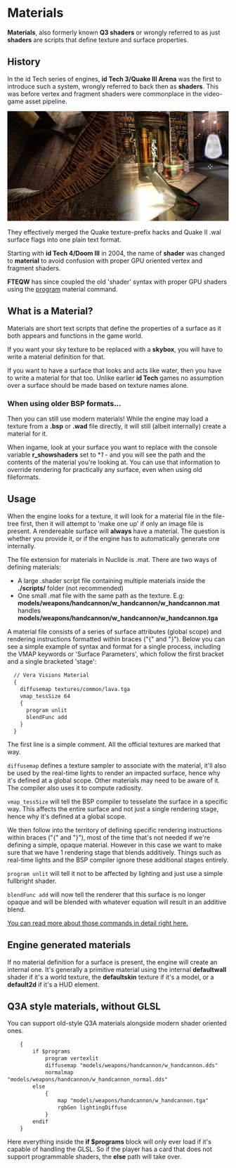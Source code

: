 # Materials

**Materials**, also formerly known **Q3 shaders** or wrongly referred to as just **shaders** are scripts that define texture and surface properties.

## History

In the id Tech series of engines, **id Tech 3/Quake III Arena** was the first to introduce such a system, wrongly referred to back then as **shaders**. This was before vertex and fragment shaders were commonplace in the video-game asset pipeline.

![from pulsing tubes to various animated materials in Quake III Arena](q3a_material.jpg)

They effectively merged the Quake texture-prefix hacks and Quake II .wal surface flags into one plain text format.

Starting with **id Tech 4/Doom III** in 2004, the name of **shader** was changed to **material** to avoid confusion with proper GPU oriented vertex and fragment shaders.

**FTEQW** has since coupled the old 'shader' syntax with proper GPU shaders using the [program](Documentation/Materials/commands/program.md) material command.

## What is a Material?

Materials are short text scripts that define the properties of a surface as it both appears and functions in the game world.

If you want your sky texture to be replaced with a **skybox**, you will have to write a material definition for that.

If you want to have a surface that looks and acts like water, then you have to write a material for that too. Unlike earlier **id Tech** games no assumption over a surface should be made based on texture names alone.

### When using older BSP formats...

Then you can still use modern materials! While the engine may load a texture from a **.bsp** or **.wad** file directly, it will still (albeit internally) create a material for it.

When ingame, look at your surface you want to replace with the console variable **r_showshaders** set to **1* - and you will see the path and the contents of the material you're looking at. You can use that information to override rendering for practically any surface, even when using old fileformats.

## Usage

When the engine looks for a texture, it will look for a material file in the file-tree first, then it will attempt to 'make one up' if only an image file is present. A rendereable surface will **always** have a material. The question is whether you provide it, or if the engine has to automatically generate one internally.

The file extension for materials in Nuclide is .mat. There are two ways of defining materials:

- A large .shader script file containing multiple materials inside the **./scripts/** folder (not recommended)
- One small .mat file with the same path as the texture. E.g: **models/weapons/handcannon/w_handcannon/w_handcannon.mat** handles **models/weapons/handcannon/w_handcannon/w_handcannon.tga** 

A material file consists of a series of surface attributes (global scope) and rendering instructions formatted within braces ("{" and "}"). Below you can see a simple example of syntax and format for a single process, including the VMAP keywords or 'Surface Parameters', which follow the first bracket and a single bracketed 'stage':

```
  // Vera Visions Material
  {
    diffusemap textures/common/lava.tga
    vmap_tessSize 64
    {
      program unlit
      blendFunc add
    }
  }
```

The first line is a simple comment. All the official textures are marked that way.

`diffusemap` defines a texture sampler to associate with the material, it'll also be used by the real-time lights to render an impacted surface, hence why it's defined at a global scope. Other materials may need to be aware of it. The compiler also uses it to compute radiosity.

`vmap_tessSize` will tell the BSP compiler to tesselate the surface in a specific way. This affects the entire surface and not just a single rendering stage, hence why it's defined at a global scope.

We then follow into the territory of defining specific rendering instructions within braces ("{" and "}"), most of the time that's not needed if we're defining a simple, opaque material. However in this case we want to make sure that we have 1 rendering stage that blends additively. Things such as real-time lights and the BSP compiler ignore these additional stages entirely.

`program unlit` will tell it not to be affected by lighting and just use a simple fullbright shader.

`blendFunc add` will now tell the renderer that this surface is no longer opaque and will be blended with whatever equation will result in an additive blend.

[You can read more about those commands in detail right here.](MatCommands.md)

## Engine generated materials

If no material definition for a surface is present, the engine will create an internal one.
It's generally a primitive material using the internal **defaultwall** shader if it's a world texture, the **defaultskin** texture if it's a model, or a **default2d** if it's a HUD element.

## Q3A style materials, without GLSL

You can support old-style Q3A materials alongside modern shader oriented ones.

```
    {
        if $programs
            program vertexlit
            diffusemap "models/weapons/handcannon/w_handcannon.dds"
            normalmap "models/weapons/handcannon/w_handcannon_normal.dds"
        else
            {
                map "models/weapons/handcannon/w_handcannon.tga"
                rgbGen lightingDiffuse
            }
        endif
    }
```

Here everything inside the **if $programs** block will only ever load if it's capable of handling the GLSL.
So if the player has a card that does not support programmable shaders, the **else** path will take over.
